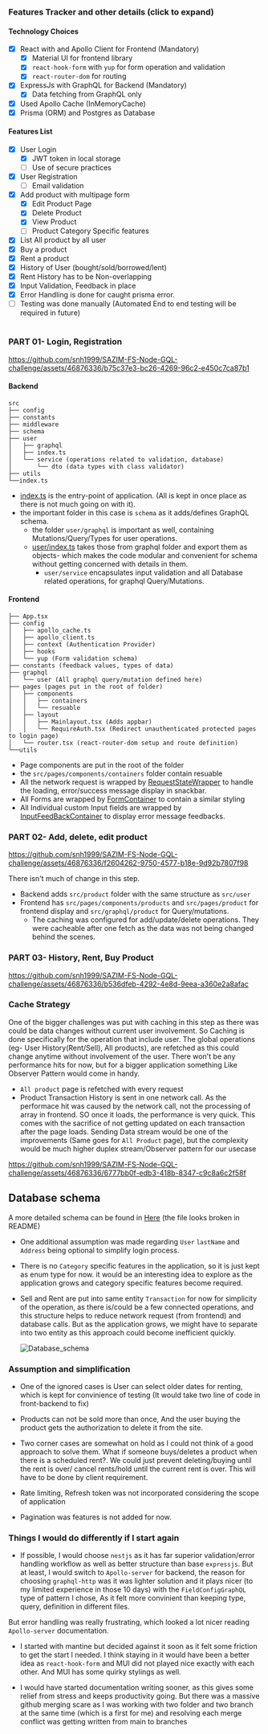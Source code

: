 ### Features Tracker and other details (click to expand)

#### Technology Choices

-   [x] React with and Apollo Client for Frontend (Mandatory)
    -   [x] Material UI for frontend library
    -   [x] `react-hook-form` with `yup` for form operation and validation
    -   [x] `react-router-dom` for routing
-   [x] ExpressJs with GraphQL for Backend (Mandatory)
    -   [x] Data fetching from GraphQL only
-   [x] Used Apollo Cache (InMemoryCache)
-   [x] Prisma (ORM) and Postgres as Database

#### Features List

-   [x] User Login
    -   [x] JWT token in local storage
    -   [ ] Use of secure practices
-   [x] User Registration
    -   [ ] Email validation
-   [x] Add product with multipage form
    -   [x] Edit Product Page
    -   [x] Delete Product
    -   [x] View Product
    -   [ ] Product Category Specific features
-   [x] List All product by all user
-   [x] Buy a product
-   [x] Rent a product
-   [x] History of User (bought/sold/borrowed/lent)
-   [x] Rent History has to be Non-overlapping
-   [x] Input Validation, Feedback in place
-   [x] Error Handling is done for caught prisma error.
-   [ ] Testing was done manually (Automated End to end testing will be required in future)

#

### PART 01- Login, Registration

https://github.com/snh1999/SAZIM-FS-Node-GQL-challenge/assets/46876336/b75c37e3-bc26-4269-96c2-e450c7ca87b1

#### Backend

```tree
src
├── config
├── constants
├── middleware
├── schema
├── user
│   ├── graphql
│   ├── index.ts
│   └── service (operations related to validation, database)
│       └── dto (data types with class validator)
├── utils
└──index.ts
```

-   [index.ts](./backend/src/index.ts) is the entry-point of application. (All is kept in once place as there is not much going on with it).
-   the important folder in this case is `schema` as it adds/defines GraphQL schema.
    -   the folder `user/graphql` is important as well, containing Mutations/Query/Types for user operations.
    -   [user/index.ts](./backend/src/user/index.ts) takes those from graphql folder and export them as objects- which makes the code modular and convenient for schema without getting concerned with details in them.
        -   `user/service` encapsulates input validation and all Database related operations, for graphql Query/Mutations.

#### Frontend

```
├── App.tsx
├── config
│   ├── apollo_cache.ts
│   ├── apollo_client.ts
│   ├── context (Authentication Provider)
│   ├── hooks
│   └── yup (Form validation schema)
├── constants (feedback values, types of data)
├── graphql
│   └── user (All graphql query/mutation defined here)
├── pages (pages put in the root of folder)
│   ├── components
│   │   ├── containers
│   │   └── resuable
│   ├── layout
│   │   ├── Mainlayout.tsx (Adds appbar)
│   │   └── RequireAuth.tsx (Redirect unauthenticated protected pages to login page)
│   └── router.tsx (react-router-dom setup and route definition)
└──utils
```

-   Page components are put in the root of the folder
-   the `src/pages/components/containers` folder contain resuable
-   All the network request is wrapped by [RequestStateWrapper](/frontend/src/pages/components/containers/RequestStateWrapper.tsx) to handle the loading, error/success message display in snackbar.
-   All Forms are wrapped by [FormContainer](/frontend/src/pages/components/containers/FormContainer.tsx) to contain a similar styling
-   All Individual custom Input fields are wrapped by [InputFeedBackContainer](/src/pages/components/containers/InputFeedBackContainer.tsx) to display error message feedbacks.

### PART 02- Add, delete, edit product

https://github.com/snh1999/SAZIM-FS-Node-GQL-challenge/assets/46876336/f2604262-9750-4577-b18e-9d92b7807f98

There isn't much of change in this step.

-   Backend adds `src/product` folder with the same structure as `src/user`
-   Frontend has `src/pages/components/products` and `src/pages/product` for frontend display and `src/graphql/product` for Query/mutations.
    -   The caching was configured for add/update/delete operations. They were cacheable after one fetch as the data was not being changed behind the scenes.

### PART 03- History, Rent, Buy Product

https://github.com/snh1999/SAZIM-FS-Node-GQL-challenge/assets/46876336/b536dfeb-4292-4e8d-9eea-a360e2a8afac

### Cache Strategy

One of the bigger challenges was put with caching in this step as there was could be data changes without current user involvement. So Caching is done specifically for the operation that include user. The global operations (eg- User History(Rent/Sell), All products), are refetched as this could change anytime without involvement of the user. There won't be any performance hits for now, but for a bigger application something Like Observer Pattern would come in handy.

-   `All product` page is refetched with every request
-   Product Transaction History is sent in one network call. As the performace hit was caused by the network call, not the processing of array in frontend. SO once it loads, the performance is very quick. This comes with the sacrifice of not getting updated on each transaction after the page loads. Sending Data stream would be one of the improvements (Same goes for `All Product` page), but the complexity would be much higher duplex stream/Observer pattern for our usecase

https://github.com/snh1999/SAZIM-FS-Node-GQL-challenge/assets/46876336/6777bb0f-edb3-418b-8347-c9c8a6c2f58f

## Database schema

A more detailed schema can be found in [Here](./files/erd.png) (the file looks broken in README)

-   One additional assumption was made regarding `User` `lastName` and `Address` being optional to simplify login process.
-   There is no `Category` specific features in the application, so it is just kept as enum type for now.
    it would be an interesting idea to explore as the application grows and category specific features become required.

-   Sell and Rent are put into same entity `Transaction` for now for simplicity of the operation, as there is/could be a few connected operations, and this structure helps to reduce network request (from frontend) and database calls. But as the application grows, we might have to separate into two entity as this approach could become inefficient quickly.

    ![Database_schema](./files/prisma-erd.svg)

### Assumption and simplification

-   One of the ignored cases is User can select older dates for renting, which is kept for convinience of testing (It would take two line of code in front-backend to fix)

-   Products can not be sold more than once, And the user buying the product gets the authorization to delete it from the site.

-   Two corner cases are somewhat on hold as I could not think of a good approach to solve them. What if someone buys/deletes a product when there is a scheduled rent?. We could just prevent deleting/buying until the rent is over/ cancel rents/hold until the current rent is over. This will have to be done by client requirement.

-   Rate limiting, Refresh token was not incorporated considering the scope of application

-   Pagination was features is not added for now.

### Things I would do differently if I start again

-   If possible, I would choose `nestjs` as it has far superior validation/error handling workflow as well as better structure than base `expressjs`.
    But at least, I would switch to `Apollo-server` for backend, the reason for choosing `graphql-http` was it was lighter solution and it plays nicer (to my limited experience in those 10 days) with the `FieldConfigGraphQL` type of pattern I chose, As it felt more convinient than keeping type, query, definition in different files.

But error handling was really frustrating, which looked a lot nicer reading `Apollo-server` documentation.

-   I started with mantine but decided against it soon as it felt some friction to get the start I needed. I think staying in it would have been a better idea as `react-hook-form` and MUI did not played nice exactly with each other. And MUI has some quirky stylings as well.

-   I would have started documentation writing sooner, as this gives some relief from stress and keeps productivity going. But there was a massive github merging scare as I was working with two folder and two branch at the same time (which is a first for me) and resolving each merge conflict was getting written from main to branches
